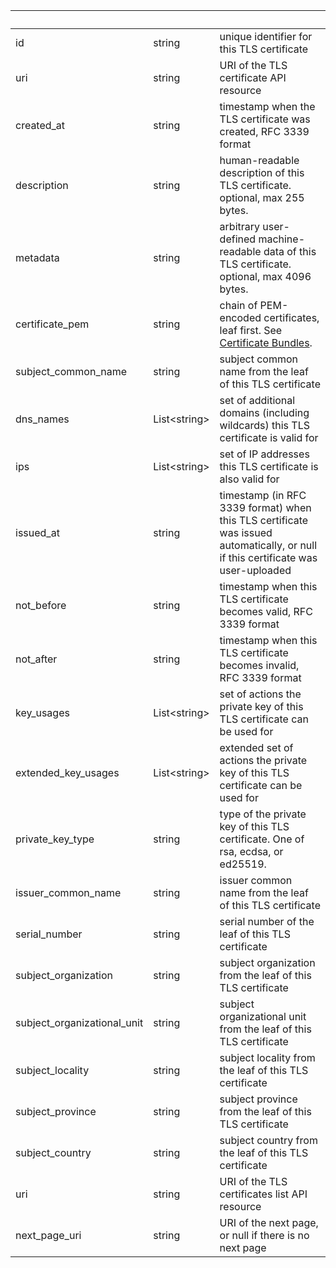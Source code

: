 <!-- Code generated for API Clients. DO NOT EDIT. -->

| &nbsp;                      | &nbsp;             | &nbsp;                                                                                                                                    |
| --------------------------- | ------------------ | ----------------------------------------------------------------------------------------------------------------------------------------- |
| id                          | string             | unique identifier for this TLS certificate                                                                                                |
| uri                         | string             | URI of the TLS certificate API resource                                                                                                   |
| created_at                  | string             | timestamp when the TLS certificate was created, RFC 3339 format                                                                           |
| description                 | string             | human-readable description of this TLS certificate. optional, max 255 bytes.                                                              |
| metadata                    | string             | arbitrary user-defined machine-readable data of this TLS certificate. optional, max 4096 bytes.                                           |
| certificate_pem             | string             | chain of PEM-encoded certificates, leaf first. See [Certificate Bundles](https://ngrok.com/docs/cloud-edge/endpoints#certificate-chains). |
| subject_common_name         | string             | subject common name from the leaf of this TLS certificate                                                                                 |
| dns_names                   | List&lt;string&gt; | set of additional domains (including wildcards) this TLS certificate is valid for                                                         |
| ips                         | List&lt;string&gt; | set of IP addresses this TLS certificate is also valid for                                                                                |
| issued_at                   | string             | timestamp (in RFC 3339 format) when this TLS certificate was issued automatically, or null if this certificate was user-uploaded          |
| not_before                  | string             | timestamp when this TLS certificate becomes valid, RFC 3339 format                                                                        |
| not_after                   | string             | timestamp when this TLS certificate becomes invalid, RFC 3339 format                                                                      |
| key_usages                  | List&lt;string&gt; | set of actions the private key of this TLS certificate can be used for                                                                    |
| extended_key_usages         | List&lt;string&gt; | extended set of actions the private key of this TLS certificate can be used for                                                           |
| private_key_type            | string             | type of the private key of this TLS certificate. One of rsa, ecdsa, or ed25519.                                                           |
| issuer_common_name          | string             | issuer common name from the leaf of this TLS certificate                                                                                  |
| serial_number               | string             | serial number of the leaf of this TLS certificate                                                                                         |
| subject_organization        | string             | subject organization from the leaf of this TLS certificate                                                                                |
| subject_organizational_unit | string             | subject organizational unit from the leaf of this TLS certificate                                                                         |
| subject_locality            | string             | subject locality from the leaf of this TLS certificate                                                                                    |
| subject_province            | string             | subject province from the leaf of this TLS certificate                                                                                    |
| subject_country             | string             | subject country from the leaf of this TLS certificate                                                                                     |
| uri                         | string             | URI of the TLS certificates list API resource                                                                                             |
| next_page_uri               | string             | URI of the next page, or null if there is no next page                                                                                    |
